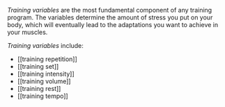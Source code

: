 *Training variables* are the most fundamental component of any training program. The variables determine the amount of stress you put on your body, which will eventually lead to the adaptations you want to achieve in your muscles. 

*Training variables* include:
- [[training repetition]]
- [[training set]]
- [[training intensity]]
- [[training volume]]
- [[training rest]]
- [[training tempo]]